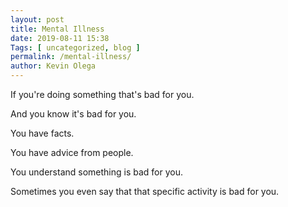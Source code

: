 ```yaml
--- 
layout: post 
title: Mental Illness
date: 2019-08-11 15:38
Tags: [ uncategorized, blog ]
permalink: /mental-illness/ 
author: Kevin Olega 
--- 
```



If you're doing something that's bad for you.

And you know it's bad for you.

You have facts.

You have advice from people.

You understand something is bad for you.

Sometimes you even say that that specific activity is bad for you.